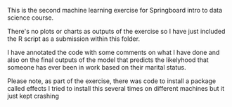 This is the second machine learning exercise for Springboard intro to data science course. 

There's no plots or charts as outputs of the exercise so I have just included the R script as a submission within this folder.

I have annotated the code with some comments on what I have done and also on the final outputs of the model that
predicts the likelyhood that someone has ever been in work based on their marital status. 

Please note, as part of the exercise, there was code to install a package called effects
I tried to install this several times on different machines but it just kept crashing
